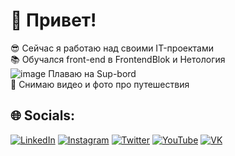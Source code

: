 # 👋 Привет!
😎 Сейчас я работаю над своими IT-проектами<br>📚 Обучался front-end в FrontendBlok и Нетология<br>![image](https://user-images.githubusercontent.com/95968263/236614582-45ddb8ac-9d1f-49cf-b281-f1512fb32049.png)
 Плаваю на Sup-bord<br>🎥 Снимаю видео и фото про путешествия

## 🌐 Socials:
[![LinkedIn](https://img.shields.io/badge/LinkedIn-%230077B5.svg?logo=linkedin&logoColor=white)](https://linkedin.com/in/annblok) [![Instagram](https://img.shields.io/badge/Instagram-%23E4405F.svg?logo=Instagram&logoColor=white)](https://instagram.com/annblok) [![Twitter](https://img.shields.io/badge/Twitter-%231DA1F2.svg?logo=Twitter&logoColor=white)](https://twitter.com/annblok_webdev) [![YouTube](https://img.shields.io/badge/YouTube-%23FF0000.svg?logo=YouTube&logoColor=white)](https://youtube.com/@annblok_webdev) [![VK](https://img.shields.io/badge/VK-%231DA1F2.svg?logo=VK&logoColor=white)](https://vk.com/tpverstak)
